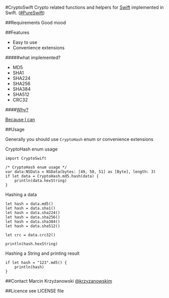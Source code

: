 #CryptoSwift
Crypto related functions and helpers for [Swift](https://developer.apple.com/swift/) implemented in Swift. ([#PureSwift](https://twitter.com/hashtag/pureswift))

##Requirements
Good mood

##Features

- Easy to use
- Convenience extensions

#####what implemented?
- MD5
- SHA1
- SHA224
- SHA256
- SHA384
- SHA512
- CRC32

####[Why?](https://github.com/krzyzanowskim/CryptoSwift/issues/5)

[Because I can](https://github.com/krzyzanowskim/CryptoSwift/issues/5#issuecomment-53379391)

##Usage

Generally you should use `CryptoHash` enum or convenience extensions

CryptoHash enum usage

    import CryptoSwift
    
    /* CryptoHash enum usage */
    var data:NSData = NSData(bytes: [49, 50, 51] as [Byte], length: 3)
    if let data = CryptoHash.md5.hash(data) {
        println(data.hexString)
    }
    
Hashing a data
	
	let hash = data.md5()
	let hash = data.sha1()
    let hash = data.sha224()
	let hash = data.sha256()
	let hash = data.sha384()
	let hash = data.sha512()
	
	let crc = data.crc32()
	
	println(hash.hexString)
	
Hashing a String and printing result

    if let hash = "123".md5() {
        println(hash)
    }
    
##Contact
Marcin Krzyżanowski [@krzyzanowskim](http://twitter.com/krzyzanowskim)

##Licence
see LICENSE file
